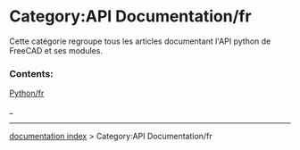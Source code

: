 # Category:API Documentation/fr
Cette catégorie regroupe tous les articles documentant l'API python de FreeCAD et ses modules.

### Contents:

[Python/fr](Python/fr.md)

_

---
[documentation index](../README.md) > Category:API Documentation/fr

